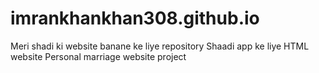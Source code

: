 # imrankhankhan308.github.io
 Meri shadi ki website banane ke liye repository  Shaadi app ke liye HTML website  Personal marriage website project
